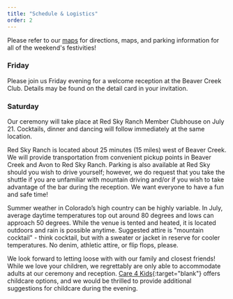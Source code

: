 ```yaml
---
title: "Schedule & Logistics"
order: 2
---
```

Please refer to our <a href="/#maps">maps</a> for directions, maps, and parking information for all of the weekend's festivities!

### Friday
Please join us Friday evening for a welcome reception at the Beaver Creek Club. Details may be found on the detail card in your invitation.

### Saturday
Our ceremony will take place at Red Sky Ranch Member Clubhouse on July 21. Cocktails, dinner and dancing will follow immediately at the same location.

Red Sky Ranch is located about 25 minutes (15 miles) west of Beaver Creek. We will provide transportation from convenient pickup points in Beaver Creek and Avon to Red Sky Ranch. Parking is also available at Red Sky should you wish to drive yourself; however, we do request that you take the shuttle if you are unfamiliar with mountain driving and/or if you wish to take advantage of the bar during the reception. We want everyone to have a fun and safe time!

Summer weather in Colorado’s high country can be highly variable. In July, average daytime temperatures top out around 80 degrees and lows can approach 50 degrees. While the venue is tented and heated, it is located outdoors and rain is possible anytime. Suggested attire is "mountain cocktail" - think cocktail, but with a sweater or jacket in reserve for cooler temperatures. No denim, athletic attire, or flip flops, please.

We look forward to letting loose with with our family and closest friends! While
we love your children, we regrettably are only able to accommodate adults at our
ceremony and reception. [Care 4 Kids](http://www.babysittinginvail.com/){:target="blank"} offers childcare options, and we would be thrilled to provide additional suggestions for childcare during the evening.
